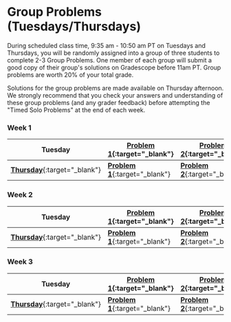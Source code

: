 # Group Problems (Tuesdays/Thursdays)

During scheduled class time, 9:35 am - 10:50 am PT on Tuesdays and Thursdays, you will be randomly assigned into a group of three students to complete 2-3 Group Problems. One member of each group will submit a good copy of their group's solutions on Gradescope before 11am PT. Group problems are worth 20% of your total grade. 

Solutions for the group problems are made available on Thursday afternoon. We strongly recommend that you check your answers and understanding of these group problems (and any grader feedback) before attempting the "Timed Solo Problems" at the end of each week. 


 ### Week 1
 Tuesday | [Problem 1](){:target="_blank"} | [Problem 2](){:target="_blank"} | [Solutions](){:target="_blank"} 
 --|-- | --|-- 
 [**Thursday**](){:target="_blank"} | [**Problem 1**](){:target="_blank"} | [**Problem 2**](){:target="_blank"}| [**Solutions**](){:target="_blank"} 


 ### Week 2
 Tuesday | [Problem 1](){:target="_blank"} | [Problem 2](){:target="_blank"} | [Solutions](){:target="_blank"} 
 --|-- | --|-- 
 [**Thursday**](){:target="_blank"} | [**Problem 1**](){:target="_blank"} | [**Problem 2**](){:target="_blank"}

 ### Week 3
 Tuesday | [Problem 1](){:target="_blank"} | [Problem 2](){:target="_blank"} | [Solutions](){:target="_blank"} 
 --|-- | --|-- 
 [**Thursday**](){:target="_blank"} | [**Problem 1**](){:target="_blank"} | [**Problem 2**](){:target="_blank"}